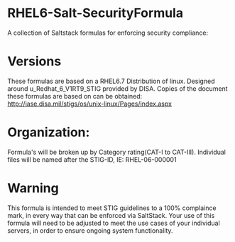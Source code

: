 # RHEL6-Salt-SecurityFormula
A collection of Saltstack formulas for enforcing security compliance:

# Versions
These formulas are based on a RHEL6.7 Distribution of linux. Designed around u_Redhat_6_V1RT9_STIG provided by DISA.
Copies of the document these formulas are based on can be obtained: http://iase.disa.mil/stigs/os/unix-linux/Pages/index.aspx

# Organization:
Formula's will be broken up by Category rating(CAT-I to CAT-III).
Individual files will be named after the STIG-ID, IE: RHEL-06-000001

# Warning
This formula is intended to meet STIG guidelines to a 100% complaince mark, in every way that can be enforced via SaltStack. Your use of this formula will need to be adjusted to meet the use cases of your individual servers, in order to ensure ongoing system functionality.

